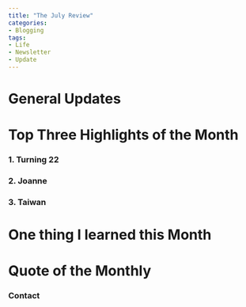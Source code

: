 ```yaml
---
title: "The July Review"
categories:
- Blogging
tags:
- Life
- Newsletter
- Update
---
```


# General Updates


# Top Three Highlights of the Month

### 1. Turning 22

### 2. Joanne

### 3. Taiwan


# One thing I learned this Month

### 


# Quote of the Monthly 

### Contact